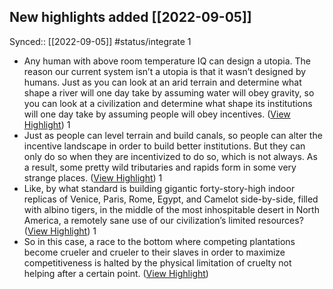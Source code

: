 ## New highlights added [[2022-09-05]]
Synced:: [[2022-09-05]]
#status/integrate
1
- Any human with above room temperature IQ can design a utopia. The reason our current system isn’t a utopia is that it wasn’t designed by humans. Just as you can look at an arid terrain and determine what shape a river will one day take by assuming water will obey gravity, so you can look at a civilization and determine what shape its institutions will one day take by assuming people will obey incentives. ([View Highlight](https://instapaper.com/read/1490718876/20585891))
1
- Just as people can level terrain and build canals, so people can alter the incentive landscape in order to build better institutions. But they can only do so when they are incentivized to do so, which is not always. As a result, some pretty wild tributaries and rapids form in some very strange places. ([View Highlight](https://instapaper.com/read/1490718876/20585895))
1
- Like, by what standard is building gigantic forty-story-high indoor replicas of Venice, Paris, Rome, Egypt, and Camelot side-by-side, filled with albino tigers, in the middle of the most inhospitable desert in North America, a remotely sane use of our civilization’s limited resources? ([View Highlight](https://instapaper.com/read/1490718876/20585901))
1
- So in this case, a race to the bottom where competing plantations become crueler and crueler to their slaves in order to maximize competitiveness is halted by the physical limitation of cruelty not helping after a certain point. ([View Highlight](https://instapaper.com/read/1490718876/20586064))
